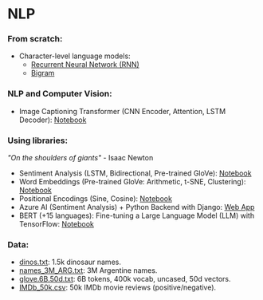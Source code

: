 # NLP

### From scratch:
- Character-level language models:
    - [Recurrent Neural Network (RNN)](rnn.ipynb)
    - [Bigram](bigram.ipynb)

### NLP and Computer Vision:
- Image Captioning Transformer (CNN Encoder, Attention, LSTM Decoder): [Notebook](image_captioning.ipynb)

### Using libraries:
<em>"On the shoulders of giants"</em> - Isaac Newton
- Sentiment Analysis (LSTM, Bidirectional, Pre-trained GloVe): [Notebook](sentiment_analysis.ipynb)
- Word Embeddings (Pre-trained GloVe: Arithmetic, t-SNE, Clustering): [Notebook](word_embeddings.ipynb)
- Positional Encodings (Sine, Cosine): [Notebook](positional_encodings.ipynb)
- Azure AI (Sentiment Analysis) + Python Backend with Django: [Web App](https://kepler42.pythonanywhere.com/)
- BERT (+15 languages): Fine-tuning a Large Language Model (LLM) with TensorFlow: [Notebook](https://www.kaggle.com/code/kepler296b/wabertson)

### Data:
- [dinos.txt](data/dinos.txt): 1.5k dinosaur names.
- [names_3M_ARG.txt](data/names_3M_ARG.txt): 3M Argentine names.
- [glove.6B.50d.txt](https://www.kaggle.com/datasets/watts2/glove6b50dtxt): 6B tokens, 400k vocab, uncased, 50d vectors.
- [IMDb_50k.csv](https://www.kaggle.com/datasets/lakshmi25npathi/imdb-dataset-of-50k-movie-reviews): 50k IMDb movie reviews (positive/negative).